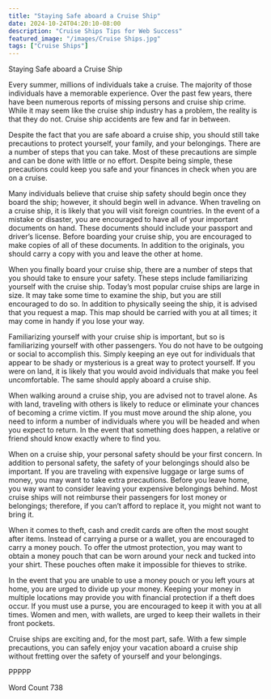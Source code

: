```yaml
---
title: "Staying Safe aboard a Cruise Ship"
date: 2024-10-24T04:20:10-08:00
description: "Cruise Ships Tips for Web Success"
featured_image: "/images/Cruise Ships.jpg"
tags: ["Cruise Ships"]
---
```


Staying Safe aboard a Cruise Ship

Every summer, millions of individuals take a cruise.  The majority of those individuals have a memorable experience.  Over the past few years, there have been numerous reports of missing persons and cruise ship crime.  While it may seem like the cruise ship industry has a problem, the reality is that they do not. Cruise ship accidents are few and far in between.

Despite the fact that you are safe aboard a cruise ship, you should still take precautions to protect yourself, your family, and your belongings.  There are a number of steps that you can take.  Most of these precautions are simple and can be done with little or no effort.  Despite being simple, these precautions could keep you safe and your finances in check when you are on a cruise.  

Many individuals believe that cruise ship safety should begin once they board the ship; however, it should begin well in advance.  When traveling on a cruise ship, it is likely that you will visit foreign countries.  In the event of a mistake or disaster, you are encouraged to have all of your important documents on hand. These documents should include your passport and driver’s license.  Before boarding your cruise ship, you are encouraged to make copies of all of these documents.  In addition to the originals, you should carry a copy with you and leave the other at home.  

When you finally board your cruise ship, there are a number of steps that you should take to ensure your safety.  These steps include familiarizing yourself with the cruise ship.  Today’s most popular cruise ships are large in size.  It may take some time to examine the ship, but you are still encouraged to do so.  In addition to physically seeing the ship, it is advised that you request a map.  This map should be carried with you at all times; it may come in handy if you lose your way. 

Familiarizing yourself with your cruise ship is important, but so is familiarizing yourself with other passengers.  You do not have to be outgoing or social to accomplish this. Simply keeping an eye out for individuals that appear to be shady or mysterious is a great way to protect yourself.  If you were on land, it is likely that you would avoid individuals that make you feel uncomfortable.  The same should apply aboard a cruise ship.  

When walking around a cruise ship, you are advised not to travel alone.  As with land, traveling with others is likely to reduce or eliminate your chances of becoming a crime victim.  If you must move around the ship alone, you need to inform a number of individuals where you will be headed and when you expect to return.  In the event that something does happen, a relative or friend should know exactly where to find you.

When on a cruise ship, your personal safety should be your first concern.  In addition to personal safety, the safety of your belongings should also be important.  If you are traveling with expensive luggage or large sums of money, you may want to take extra precautions.  Before you leave home, you way want to consider leaving your expensive belongings behind.  Most cruise ships will not reimburse their passengers for lost money or belongings; therefore, if you can’t afford to replace it, you might not want to bring it.

When it comes to theft, cash and credit cards are often the most sought after items. Instead of carrying a purse or a wallet, you are encouraged to carry a money pouch.  To offer the utmost protection, you may want to obtain a money pouch that can be worn around your neck and tucked into your shirt.  These pouches often make it impossible for thieves to strike.

In the event that you are unable to use a money pouch or you left yours at home, you are urged to divide up your money.  Keeping your money in multiple locations may provide you with financial protection if a theft does occur.  If you must use a purse, you are encouraged to keep it with you at all times.  Women and men, with wallets, are urged to keep their wallets in their front pockets.  

Cruise ships are exciting and, for the most part, safe. With a few simple precautions, you can safely enjoy your vacation aboard a cruise ship without fretting over the safety of yourself and your belongings.

PPPPP

Word Count 738

